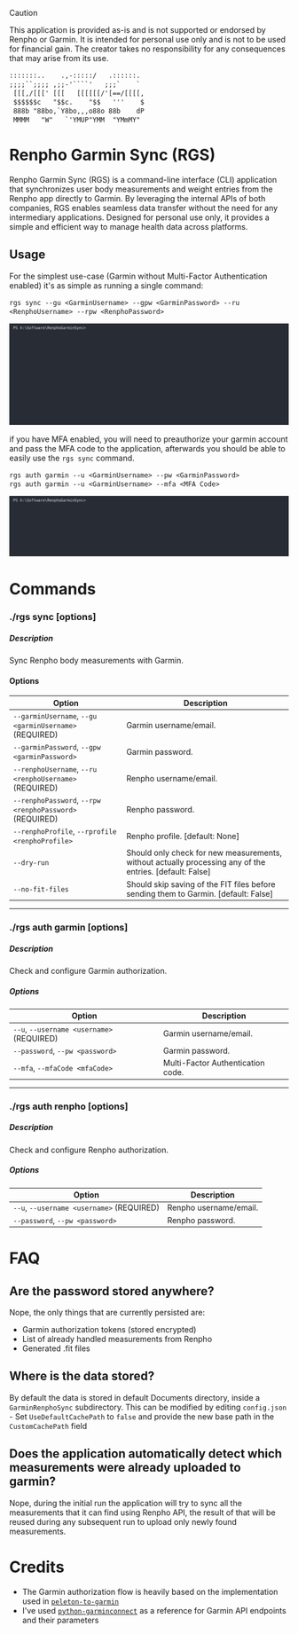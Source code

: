 > [!CAUTION]  
> This application is provided as-is and is not supported or endorsed by Renpho or Garmin. It is intended for personal use only and is not to be used for financial gain. The creator takes no responsibility for any consequences that may arise from its use.

```
:::::::..    .,-:::::/   .::::::. 
;;;;``;;;; ,;;-'````'   ;;;`    ` 
 [[[,/[[[' [[[   [[[[[[/'[==/[[[[,
 $$$$$$c   "$$c.    "$$   '''    $
 888b "88bo,`Y8bo,,,o88o 88b    dP
 MMMM   "W"   `'YMUP"YMM  "YMmMY" 
```
# Renpho Garmin Sync (RGS)

Renpho Garmin Sync (RGS) is a command-line interface (CLI) application that synchronizes user body measurements and weight entries from the Renpho app directly to Garmin. By leveraging the internal APIs of both companies, RGS enables seamless data transfer without the need for any intermediary applications. Designed for personal use only, it provides a simple and efficient way to manage health data across platforms.

## Usage
For the simplest use-case (Garmin without Multi-Factor Authentication enabled) it's as simple as running a single command:
```console
rgs sync --gu <GarminUsername> --gpw <GarminPassword> --ru <RenphoUsername> --rpw <RenphoPassword>
```
![Sync example](assets/sync.svg)

if you have MFA enabled, you will need to preauthorize your garmin account and pass the MFA code to the application, afterwards you should be able to easily use the `rgs sync` command.
```console
rgs auth garmin --u <GarminUsername> --pw <GarminPassword>
rgs auth garmin --u <GarminUsername> --mfa <MFA Code>
```
![Sync example](assets/mfa.svg)

# Commands

### ./rgs sync [options]
##### Description

Sync Renpho body measurements with Garmin.

#### Options

| Option                                                            | Description                                                                                              |
|-------------------------------------------------------------------|----------------------------------------------------------------------------------------------------------|
| `--garminUsername`, `--gu <garminUsername>` (REQUIRED)            | Garmin username/email.                                                                                   |
| `--garminPassword`, `--gpw <garminPassword>`                      | Garmin password.                                                                                         |
| `--renphoUsername`, `--ru <renphoUsername>` (REQUIRED)            | Renpho username/email.                                                                                   |
| `--renphoPassword`, `--rpw <renphoPassword>` (REQUIRED)           | Renpho password.                                                                                         |
| `--renphoProfile`, `--rprofile <renphoProfile>`                   | Renpho profile. [default: None]                                                                          |
| `--dry-run`                                                       | Should only check for new measurements, without actually processing any of the entries. [default: False] |
| `--no-fit-files`                                                  | Should skip saving of the FIT files before sending them to Garmin. [default: False]                      |

---

### ./rgs auth garmin [options]
##### Description

Check and configure Garmin authorization.

##### Options

| Option                                                            | Description                                        |
|-------------------------------------------------------------------|----------------------------------------------------|
| `--u`, `--username <username>` (REQUIRED)                         | Garmin username/email.                             |
| `--password`, `--pw <password>`                                   | Garmin password.                                   |
| `--mfa`, `--mfaCode <mfaCode>`                                    | Multi-Factor Authentication code.                  |

---

### ./rgs auth renpho [options]
##### Description

Check and configure Renpho authorization.

##### Options

| Option                                                            | Description                                        |
|-------------------------------------------------------------------|----------------------------------------------------|
| `--u`, `--username <username>` (REQUIRED)                         | Renpho username/email.                             |
| `--password`, `--pw <password>`                                   | Renpho password.                                   |


# FAQ
## Are the password stored anywhere?
Nope, the only things that are currently persisted are:
- Garmin authorization tokens (stored encrypted)
- List of already handled measurements from Renpho
- Generated .fit files

## Where is the data stored?
By default the data is stored in default Documents directory, inside a `GarminRenphoSync` subdirectory. This can be modified by editing `config.json` - Set `UseDefaultCachePath` to `false` and provide the new base path in the `CustomCachePath` field

## Does the application automatically detect which measurements were already uploaded to garmin?
Nope, during the initial run the application will try to sync all the measurements that it can find using Renpho API, the result of that will be reused during any subsequent run to upload only newly found measurements.

# Credits
- The Garmin authorization flow is heavily based on the implementation used in [`peleton-to-garmin`](https://github.com/philosowaffle/peloton-to-garmin)
- I've used [`python-garminconnect`](https://github.com/cyberjunky/python-garminconnect) as a reference for Garmin API endpoints and their parameters